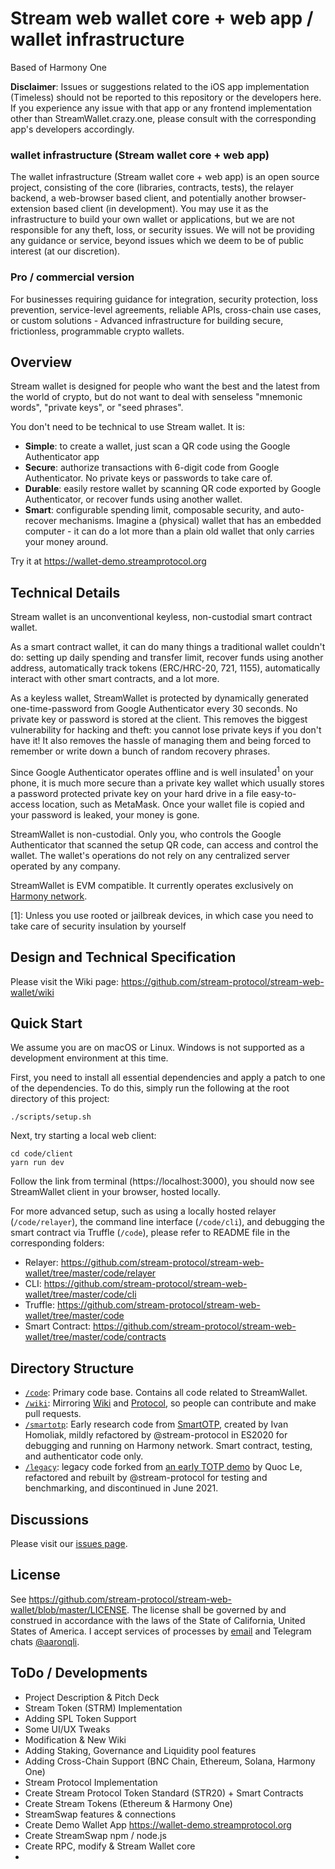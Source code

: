 # Stream web wallet core + web app / wallet infrastructure

Based of Harmony One

**Disclaimer**: Issues or suggestions related to the iOS app implementation (Timeless) should not be reported to this repository or the developers here. If you experience any issue with that app or any frontend implementation other than StreamWallet.crazy.one, please consult with the corresponding app's developers accordingly.  

### wallet infrastructure (Stream wallet core + web app)

The wallet infrastructure (Stream wallet core + web app) is an open source project, consisting of the core (libraries, contracts, tests), the relayer backend, a web-browser based client, and potentially another browser-extension based client (in development). You may use it as the infrastructure to build your own wallet or applications, but we are not responsible for any theft, loss, or security issues. We will not be providing any guidance or service, beyond issues which we deem to be of public interest (at our discretion).

### Pro / commercial version

For businesses requiring guidance for integration, security protection, loss prevention, service-level agreements, reliable APIs, cross-chain use cases, or custom solutions - Advanced infrastructure for building secure, frictionless, programmable crypto wallets. 

## Overview

Stream wallet is designed for people who want the best and the latest from the world of crypto, but do not want to deal with senseless "mnemonic words", "private keys", or "seed phrases". 

You don't need to be technical to use Stream wallet. It is:

- **Simple**: to create a wallet, just scan a QR code using the Google Authenticator app
- **Secure**: authorize transactions with 6-digit code from Google Authenticator. No private keys or passwords to take care of.
- **Durable**: easily restore wallet by scanning QR code exported by Google Authenticator, or recover funds using another wallet.
- **Smart**: configurable spending limit, composable security, and auto-recover mechanisms. Imagine a (physical) wallet that has an embedded computer - it can do a lot more than a plain old wallet that only carries your money around.   

Try it at https://wallet-demo.streamprotocol.org

## Technical Details

Stream wallet is an unconventional keyless, non-custodial smart contract wallet. 

As a smart contract wallet, it can do many things a traditional wallet couldn't do: setting up daily spending and transfer limit, recover funds using another address, automatically track tokens (ERC/HRC-20, 721, 1155), automatically interact with other smart contracts, and a lot more. 

As a keyless wallet, StreamWallet is protected by dynamically generated one-time-password from Google Authenticator every 30 seconds. No private key or password is stored at the client. This removes the biggest vulnerability for hacking and theft: you cannot lose private keys if you don't have it! It also removes the hassle of managing them and being forced to remember or write down a bunch of random recovery phrases.

Since Google Authenticator operates offline and is well insulated<sup>1</sup> on your phone, it is much more secure than a private key wallet which usually stores a password protected private key on your hard drive in a file easy-to-access location, such as MetaMask. Once your wallet file is copied and your password is leaked, your money is gone.

StreamWallet is non-custodial. Only you, who controls the Google Authenticator that scanned the setup QR code, can access and control the wallet. The wallet's operations do not rely on any centralized server operated by any company.

StreamWallet is EVM compatible. It currently operates exclusively on [Harmony network](https://harmony.one).

[1]: Unless you use rooted or jailbreak devices, in which case you need to take care of security insulation by yourself

## Design and Technical Specification

Please visit the Wiki page: https://github.com/stream-protocol/stream-web-wallet/wiki

## Quick Start

We assume you are on macOS or Linux. Windows is not supported as a development environment at this time. 

First, you need to install all essential dependencies and apply a patch to one of the dependencies. To do this, simply run the following at the root directory of this project:

```
./scripts/setup.sh
```

Next, try starting a local web client:

```
cd code/client
yarn run dev
```

Follow the link from terminal (https://localhost:3000), you should now see StreamWallet client in your browser, hosted locally.  

For more advanced setup, such as using a locally hosted relayer (`/code/relayer`), the command line interface (`/code/cli`), and debugging the smart contract via Truffle (`/code`), please refer to README file in the corresponding folders:

- Relayer: https://github.com/stream-protocol/stream-web-wallet/tree/master/code/relayer
- CLI: https://github.com/stream-protocol/stream-web-wallet/tree/master/code/cli
- Truffle: https://github.com/stream-protocol/stream-web-wallet/tree/master/code
- Smart Contract: https://github.com/stream-protocol/stream-web-wallet/tree/master/code/contracts

## Directory Structure

- [`/code`](https://github.com/stream-protocol/stream-web-wallet/tree/master/code): Primary code base. Contains all code related to StreamWallet.
- [`/wiki`](https://github.com/stream-protocol/stream-web-wallet/tree/master/wiki): Mirroring [Wiki](https://github.com/stream-protocol/stream-web-wallet/wiki) and [Protocol](https://github.com/stream-protocol/stream-web-wallet/blob/master/wiki/protocol.pdf), so people can contribute and make pull requests. 
- [`/smartotp`](https://github.com/stream-protocol/stream-web-wallet/tree/master/smartotp): Early research code from [SmartOTP](https://github.com/ivan-homoliak-sutd/SmartOTPs), created by Ivan Homoliak, mildly refactored by @stream-protocol in ES2020 for debugging and running on Harmony network. Smart contract, testing, and authenticator code only.
- [`/legacy`](https://github.com/stream-protocol/stream-web-wallet/tree/master/legacy): legacy code forked from [an early TOTP demo](https://github.com/hashmesan/harmony-totp/tree/dd966f8ca74f084c38ed5a1aca10760e3e90eaf7) by Quoc Le, refactored and rebuilt by @stream-protocol for testing and benchmarking, and discontinued in June 2021.

## Discussions

Please visit our [issues page](https://github.com/stream-protocol/stream-web-wallet/issues).

## License

See https://github.com/stream-protocol/stream-web-wallet/blob/master/LICENSE. The license shall be governed by and construed in accordance with the laws of the State of California, United States of America. I accept services of processes by [email](mailto:legal@hiddenstate.xyz) and Telegram chats [@aaronqli](https://t.me/aaronqli).

## ToDo / Developments

- Project Description & Pitch Deck
- Stream Token (STRM) Implementation
- Adding SPL Token Support
- Some UI/UX Tweaks
- Modification & New Wiki
- Adding Staking, Governance and Liquidity pool features
- Adding Cross-Chain Support (BNC Chain, Ethereum, Solana, Harmony One)
- Stream Protocol Implementation
- Create Stream Protocol Token Standard (STR20) + Smart Contracts
- Create Stream Tokens (Ethereum & Harmony One)
- StreamSwap features & connections
- Create Demo Wallet App https://wallet-demo.streamprotocol.org
- Create StreamSwap npm / node.js
- Create RPC, modify & Stream Wallet core
- 

